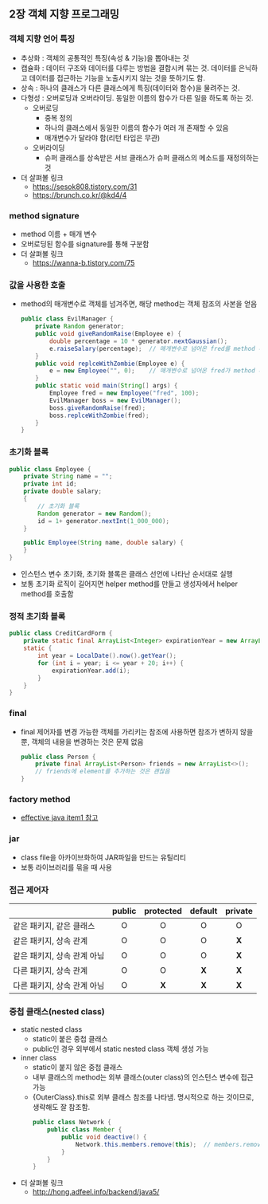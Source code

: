 ## 2장 객체 지향 프로그래밍

### 객체 지향 언어 특징
* 추상화 : 객체의 공통적인 특징(속성 & 기능)을 뽑아내는 것
* 캡슐화 : 데이터 구조와 데이터를 다루는 방법을 결합시켜 묶는 것. 데이터를 은닉하고 데이터를 접근하는 기능을 노출시키지 않는 것을 뜻하기도 함.
* 상속 : 하나의 클래스가 다른 클래스에게 특징(데이터와 함수)을 물려주는 것.
* 다형성 : 오버로딩과 오버라이딩. 동일한 이름의 함수가 다른 일을 하도록 하는 것.
    * 오버로딩
        * 중복 정의
        * 하나의 클래스에서 동일한 이름의 함수가 여러 개 존재할 수 있음
        * 매개변수가 달라야 함(리턴 타입은 무관)
    * 오버라이딩
        * 슈퍼 클래스를 상속받은 서브 클래스가 슈퍼 클래스의 메소드를 재정의하는 것
* 더 살펴볼 링크
    * https://sesok808.tistory.com/31
    * https://brunch.co.kr/@kd4/4

### method signature
* method 이름 + 매개 변수
* 오버로딩된 함수를 signature를 통해 구분함
* 더 살펴볼 링크
    * https://wanna-b.tistory.com/75

### 값을 사용한 호출
* method의 매개변수로 객체를 넘겨주면, 해당 method는 객체 참조의 사본을 얻음
    ```java
    public class EvilManager {
        private Random generator;
        public void giveRandomRaise(Employee e) {
            double percentage = 10 * generator.nextGaussian();
            e.raiseSalary(percentage);  // 매개변수로 넘어온 fred를 method 내의 e로 복사. 참조를 복사하므로 같은 인스턴스를 바라보고 있음. 따라서 fred의 salary가 변경됨.
        }
        public void replceWithZombie(Employee e) {
            e = new Employee("", 0);    // 매개변수로 넘어온 fred가 method 내에서 새로운 객체 변경되었음. fred에는 영향을 미치지 않음.
        }
        public static void main(String[] args) {
            Employee fred = new Employee("fred", 100);
            EvilManager boss = new EvilManager();
            boss.giveRandomRaise(fred);
            boss.replceWithZombie(fred);
        }
    }
    ```

### 초기화 블록
```java
public class Employee {
    private String name = "";
    private int id;
    private double salary;
    {
        // 초기화 블록
        Random generator = new Random();
        id = 1+ generator.nextInt(1_000_000);
    }

    public Employee(String name, double salary) {
    }
}
```
* 인스턴스 변수 초기화, 초기화 블록은 클래스 선언에 나타난 순서대로 실행
* 보통 초기화 로직이 길어지면 helper method를 만들고 생성자에서 helper method를 호출함

### 정적 초기화 블록
```java
public class CreditCardForm {
    private static final ArrayList<Integer> expirationYear = new ArrayList<>();
    static {
        int year = LocalDate().now().getYear();
        for (int i = year; i <= year + 20; i++) {
            expirationYear.add(i);
        }
    }
}
```

### final
* final 제어자를 변경 가능한 객체를 가리키는 참조에 사용하면 참조가 변하지 않을 뿐, 객체의 내용을 변경하는 것은 문제 없음
    ```java
    public class Person {
        private final ArrayList<Person> friends = new ArrayList<>();
        // friends에 element를 추가하는 것은 괜찮음
    }
    ```

### factory method
* [effective java item1 참고](../effective-java/item1-static-factory-method/)

### jar
* class file을 아카이브화하여 JAR파일을 만드는 유틸리티
* 보통 라이브러리를 묶을 때 사용

### 접근 제어자
| |public|protected|default|private|
|------|:---------:|:---------:|:---------:|:---------:|
|같은 패키지, 같은 클래스|O|O|O|O|
|같은 패키지, 상속 관계|O|O|O|**X**|
|같은 패키지, 상속 관계 아님|O|O|O|**X**|
|다른 패키지, 상속 관계|O|O|**X**|**X**|
|다른 패키지, 상속 관계 아님|O|**X**|**X**|**X**|

### 중첩 클래스(nested class)
* static nested class
    * static이 붙은 중첩 클래스
    * public인 경우 외부에서 static nested class 객체 생성 가능
* inner class
    * static이 붙지 않은 중첩 클래스
    * 내부 클래스의 method는 외부 클래스(outer class)의 인스턴스 변수에 접근 가능
    * {OuterClass}.this로 외부 클래스 참조를 나타냄. 명시적으로 하는 것이므로, 생략해도 잘 참조함.
        ```java
        public class Network {
            public class Member {
                public void deactive() {
                    Network.this.members.remove(this);  // members.remove(this)라고 써도 됨
                }
            }
        }
        ```
* 더 살펴볼 링크
    * http://hong.adfeel.info/backend/java5/